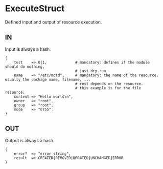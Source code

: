 # ExecuteStruct

Defined input and output of resource execution.

## IN

Input is always a hash.

```
{
    test    => 0|1,             # mandatory: defines if the module should do nothing,
                                # just dry-run
    name    => "/etc/motd",     # mandatory: the name of the resource. usually the package name, filename, ...
                                # rest depends on the resource.
                                # this example is for the file resource.
    content => "Hello world\n",
    owner   => "root",
    group   => "root",
    mode    => "0755",
}
```

## OUT

Output is always a hash.

```
{
    error?  => "error string",
    result  => CREATED|REMOVED|UPDATED|UNCHANGED|ERROR
}
```